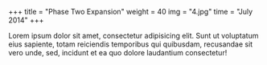 +++
title = "Phase Two Expansion"
weight = 40
img = "4.jpg"
time = "July 2014"
+++

Lorem ipsum dolor sit amet, consectetur adipisicing elit. Sunt ut voluptatum eius sapiente, totam reiciendis temporibus qui quibusdam, recusandae sit vero unde, sed, incidunt et ea quo dolore laudantium consectetur!
